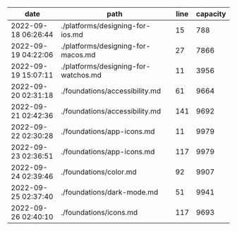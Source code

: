 | date                | path                               | line | capacity |
|---------------------|------------------------------------|------|----------|
| 2022-09-18 06:26:44 | ./platforms/designing-for-ios.md   | 15   | 788      |
| 2022-09-19 04:22:06 | ./platforms/designing-for-macos.md | 27   | 7866     |
 | 2022-09-19 15:07:11 | ./platforms/designing-for-watchos.md | 11 | 3956 | 
 | 2022-09-20 02:31:18 | ./foundations/accessibility.md | 61 | 9664 | 
 | 2022-09-21 02:42:36 | ./foundations/accessibility.md | 141 | 9692 | 
 | 2022-09-22 02:30:28 | ./foundations/app-icons.md | 11 | 9979 | 
 | 2022-09-23 02:36:51 | ./foundations/app-icons.md | 117 | 9979 | 
 | 2022-09-24 02:39:46 | ./foundations/color.md | 92 | 9907 | 
 | 2022-09-25 02:37:40 | ./foundations/dark-mode.md | 51 | 9941 | 
 | 2022-09-26 02:40:10 | ./foundations/icons.md | 117 | 9693 | 
